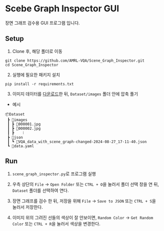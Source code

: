 # Scebe Graph Inspector GUI

장면 그래프 검수용 GUI 프로그램 입니다.

## Setup

1. Clone 후, 해당 폴더로 이동
```
git clone https://github.com/AMRL-VQA/Scene_Graph_Inspector.git
cd Scene_Graph_Inspector
```

2. 실행에 필요한 패키지 설치
```
pip install -r requirements.txt
```

3. 이미지 데이터를 [다운로드](https://drive.google.com/drive/folders/1H0NwjLpS2OHq-pLTCbIQwOfdDeWkP4OZ?usp=sharing)한 뒤, `Dataset/images` 폴더 안에 압축 풀기

- 예시

```
📦Dataset
 ┣ 📂images
 ┃ ┣ 📜000001.jpg
 ┃ ┣ 📜000002.jpg
 ┃ ┣    ⁞
 ┣ 📂json
 ┃ ┗ 📜VQA_data_with_scene_graph-changed-2024-08-27_17-11-40.json
 ┗ 📜data.yaml
```

## Run
1. `scene_graph_inspector.py`로 프로그램 실행

2. 우측 상단의 `File` → `Open Folder` 또는 `CTRL + O`을 눌러서 폴더 선택 창을 연 뒤, `Dataset` 폴더를 선택하여 연다.

3. 장면 그래프를 검수 한 뒤, 저장을 위해 `File` → `Save to JSON` 또는 `CTRL + S`을 눌러서 저장한다.

4. 이미지 위의 그려진 선들의 색상이 잘 안보이면, `Random Color` → `Get Random Color` 또는 `CTRL + R`을 눌러서 색상을 변경한다.
